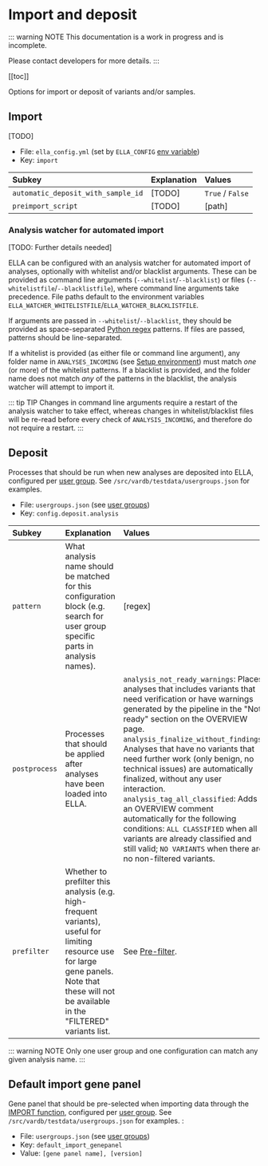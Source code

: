 # Import and deposit

::: warning NOTE
This documentation is a work in progress and is incomplete.

Please contact developers for more details.
:::

[[toc]]

Options for import or deposit of variants and/or samples.

## Import

[TODO]

- File: `ella_config.yml` (set by `ELLA_CONFIG` [env variable](/technical/production.html#setup-environment))
- Key: `import` 

Subkey	|	Explanation |   Values
:---	|	:---    |	:---
`automatic_deposit_with_sample_id`  |   [TODO]  |   `True` / `False`
`preimport_script`  |   [TODO]  |   [path]

### Analysis watcher for automated import

[TODO: Further details needed]

ELLA can be configured with an analysis watcher for automated import of analyses, optionally with whitelist and/or blacklist arguments. These can be provided as command line arguments (`--whitelist`/`--blacklist`) or files (`--whitelistfile`/`--blacklistfile`), where command line arguments take precedence. File paths default to the environment variables `ELLA_WATCHER_WHITELISTFILE`/`ELLA_WATCHER_BLACKLISTFILE`. 

If arguments are passed in `--whitelist`/`--blacklist`, they should be provided as space-separated [Python regex](https://docs.python.org/3/library/re.html) patterns. If files are passed, patterns should be line-separated.

If a whitelist is provided (as either file or command line argument), any folder name in `ANALYSES_INCOMING` (see [Setup environment](/technical/production.html#setup-environment)) must match _one_ (or more) of the whitelist patterns. If a blacklist is provided, and the folder name does not match _any_ of the patterns in the blacklist, the analysis watcher will attempt to import it.

::: tip TIP
Changes in command line arguments require a restart of the analysis watcher to take effect, whereas changes in whitelist/blacklist files will be re-read before every check of `ANALYSIS_INCOMING`, and therefore do not require a restart.
:::

## Deposit

Processes that should be run when new analyses are deposited into ELLA, configured per [user group](/technical/users.html#user-groups). See `/src/vardb/testdata/usergroups.json` for examples.  

- File: `usergroups.json` (see [user groups](/technical/users.html#user-groups))
- Key: `config.deposit.analysis`

Subkey	|	Explanation |   Values
:---	|	:---    |	:---
`pattern`   |   What analysis name should be matched for this configuration block (e.g. search for user group specific parts in analysis names).    |   [regex]
`postprocess`   |  Processes that should be applied after analyses have been loaded into ELLA.  |   `analysis_not_ready_warnings`: Places analyses that includes variants that need verification or have warnings generated by the pipeline in the "Not ready" section on the OVERVIEW page. <br>`analysis_finalize_without_findings`: Analyses that have no variants that need further work (only benign, no technical issues) are automatically finalized, without any user interaction. <br>`analysis_tag_all_classified`: Adds an OVERVIEW comment automatically for the following conditions: `ALL CLASSIFIED` when all variants are already classified and still valid; `NO VARIANTS` when there are no non-filtered variants.
`prefilter` |   Whether to prefilter this analysis (e.g. high-frequent variants), useful for limiting resource use for large gene panels. Note that these will not be available in the "FILTERED" variants list.    | See [Pre-filter](/technical/filtering.html#pre-filter-before-import).

::: warning NOTE
Only one user group and one configuration can match any given analysis name.
:::

## Default import gene panel

Gene panel that should be pre-selected when importing data through the [IMPORT function](/manual/data-import-reanalyses.html#import-variant-data), configured per [user group](/technical/users.html#user-groups). See `/src/vardb/testdata/usergroups.json` for examples. : 

- File: `usergroups.json` (see [user groups](/technical/users.html#user-groups))
- Key: `default_import_genepanel`
- Value: `[gene panel name], [version]`